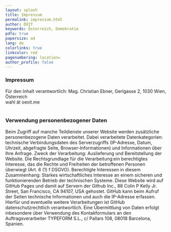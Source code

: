 ```yaml
---
layout: splash
title: Impressum
permalink: impressum.html
author: ÖXIT
keywords: Österreich, Demokratie
pdfa: true
papersize: a4
lang: de
colorlinks: true
linkcolor: red
pagenumbering: location=
author_profile: false
---
```


### Impressum

Für den Inhalt verantwortlich: Mag. Christian Ebner, Gerlgasse 2, 1030 Wien, Österreich<br />
wahl ät oexit.me<br />
<br />

### Verwendung personenbezogener Daten

Beim Zugriff auf manche Teildienste unserer Website werden zusätzliche personenbezogene Daten verarbeitet. Dabei verarbeitete Datenkategorien: technische Verbindungsdaten des Serverzugriffs (IP-Adresse, Datum, Uhrzeit, abgefragte Seite, Browser-Informationen) und Informationen über Ihre Anfrage. Zweck der Verarbeitung: Auslieferung und Bereitstellung der Website. Die Rechtsgrundlage für die Verarbeitung:ein berechtigtes Interesse, das die Rechte und Freiheiten der betroffenen Personen überwiegt (Art. 6 (1) f DSGVO). Berechtigte Interessen in diesem Zusammenhang: Starkes wirtschaftliches Interesse an einem sicheren und funktionierenden Betrieb der technischen Systeme. Diese Website wird auf GitHub Pages und damit auf Servern der Github Inc., 88 Colin P Kelly Jr. Street, San Francisco, CA 94107, USA gehostet. GitHub kann beim Aufruf der Seiten technische Informationen und auch die IP-Adresse erfassen. Hierfür und eventuelle weitere Verarbeitungen ist GitHub datenschutzrechtlich verantwortlich. Eine Übermittlung von Daten erfolgt inbesondere über Verwendung des Kontakformulars an den Auftragsverarbeiter TYPEFORM S.L., c/ Pallars 108, 08018 Barcelona, Spanien.
